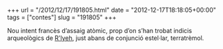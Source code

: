 +++
url = "/2012/12/17/191805.html"
date = "2012-12-17T18:18:05+00:00"
tags = ["contes"]
slug = "191805"
+++

Nou intent francès d’assaig atòmic, prop d’on s’han trobat indicis arqueològics de [R'lyeh](http://en.wikipedia.org/wiki/R'lyeh), just abans de conjunció estel·lar, terratrèmol.
